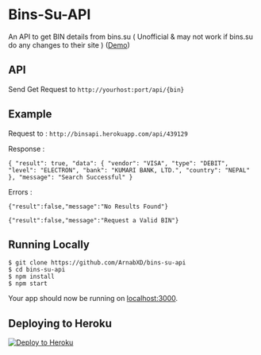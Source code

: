 # Bins-Su-API

An API to get BIN details from bins.su ( Unofficial &amp; may not work if bins.su do any changes to their site ) ([Demo](http://binsapi.herokuapp.com/))

## API

Send Get Request to `http://yourhost:port/api/{bin}`

## Example

Request to : `http://binsapi.herokuapp.com/api/439129`

Response : 

`
{ "result": true, "data": { "vendor": "VISA", "type": "DEBIT", "level": "ELECTRON", "bank": "KUMARI BANK, LTD.", "country": "NEPAL" }, "message": "Search Successful" }
`

Errors :

`{"result":false,"message":"No Results Found"}`

`{"result":false,"message":"Request a Valid BIN"}`

## Running Locally

```
$ git clone https://github.com/ArnabXD/bins-su-api
$ cd bins-su-api
$ npm install 
$ npm start
```

Your app should now be running on [localhost:3000](http://localhost:3000/).

## Deploying to Heroku

[![Deploy to Heroku](https://www.herokucdn.com/deploy/button.png)](https://heroku.com/deploy)

